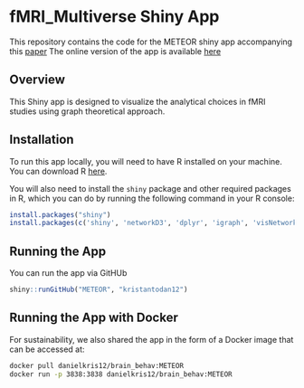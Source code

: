 # fMRI_Multiverse Shiny App

This repository contains the code for the METEOR shiny app accompanying this [paper](https://doi.org/10.1101/2024.01.14.575565)
The online version of the app is available [here](https://daniel-develop.shinyapps.io/METEOR/)

## Overview

This Shiny app is designed to visualize the analytical choices in fMRI studies using graph theoretical approach.

## Installation

To run this app locally, you will need to have R installed on your machine. You can download R [here](https://www.r-project.org/).

You will also need to install the `shiny` package and other required packages in R, which you can do by running the following command in your R console:

```r
install.packages("shiny")
install.packages(c('shiny', 'networkD3', 'dplyr', 'igraph', 'visNetwork', 'stringr', 'png', 'shinyjs', 'DT', 'rintrojs', 'ggplot2', 'qdapTools', 'RColorBrewer', 'forcats', 'readxl', 'shinyWidgets', 'tibble', 'htmlwidgets', 'ggtext'))
```

## Running the App
You can run the app via GitHUb

```r
shiny::runGitHub("METEOR", "kristantodan12")
```

## Running the App with Docker

For sustainability, we also shared the app in the form of a Docker image that can be accessed at:

```bash
docker pull danielkris12/brain_behav:METEOR
docker run -p 3838:3838 danielkris12/brain_behav:METEOR
```


